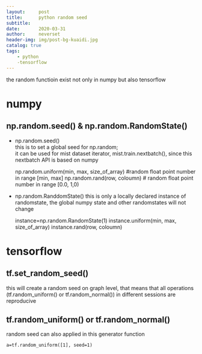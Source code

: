 ```yaml
---
layout:     post
title:      python random seed
subtitle:   
date:       2020-03-31
author:     neverset
header-img: img/post-bg-kuaidi.jpg
catalog: true
tags:
    - python
    -tensorflow
---
```


the random functioin exist not only in numpy but also tensorflow    
# numpy

## np.random.seed() & np.random.RandomState()

* np.random.seed()  
this is to set a global seed for np.random;     
it can be used for mist dataset iterator, mist.train.nextbatch(), since this nextbatch API is based on numpy 

    np.random.uniform(min, max, size_of_array) #random float point number in range [min, max]
    np.random.rand(row, coloumn) # random float point number in range [0.0, 1,0)  

  

* np.random.RanddomState()
this is only a locally declared instance of randomstate, the global numpy state and other randomstates will not change

    instance=np.random.RandomState(1)
    instance.uniform(min, max, size_of_array)
    instance.rand(row, coloumn)

# tensorflow

## tf.set_random_seed()

this will create a random seed on graph level, that means that all operations (tf.random_uniform() or tf.random_normal()) in different sessions are reproducive

## tf.random_uniform() or tf.random_normal()

random seed can also applied in this generator function

    a=tf.random_uniform([1], seed=1)


